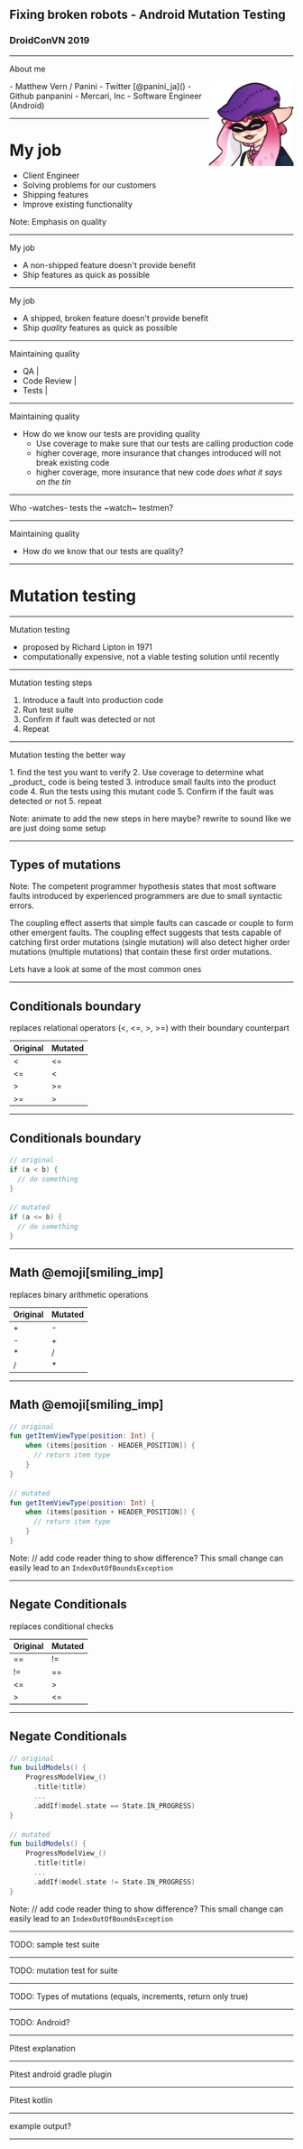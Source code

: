 ## Fixing broken robots - Android Mutation Testing
### DroidConVN 2019

---

<p><span class="slide-title">About me</span></p>

<img align="right" width="150" height="150" src="assets/img/panini.png">
- Matthew Vern / Panini
- Twitter [@panini_ja]()
- Github panpanini
- Mercari, Inc
- Software Engineer (Android)

---
# My job
<!-- <p><span class="slide-title">My job</span></p> -->

- Client Engineer
- Solving problems for our customers
- Shipping features
- Improve existing functionality

Note:
Emphasis on quality

---

<p><span class="slide-title">My job</span></p>

- A non-shipped feature doesn't provide benefit
- Ship features as quick as possible


---

<p><span class="slide-title">My job</span></p>

- A shipped, broken feature doesn't provide benefit
- Ship _quality_ features as quick as possible

---

<p><span class="slide-title">Maintaining quality</span></p>

- QA |
- Code Review |
- Tests |

---

<p><span class="slide-title">Maintaining quality</span></p>

- How do we know our tests are providing quality
    - Use coverage to make sure that our tests are calling production code
    - higher coverage, more insurance that changes introduced will not break existing code
    - higher coverage, more insurance that new code _does what it says on the tin_

---

 Who -watches- tests the ~watch~ testmen?

---

<p><span class="slide-title">Maintaining quality</span></p>

- How do we know that our tests are quality?

---

# Mutation testing

---

<p><span class="slide-title">Mutation testing</span></p>

- proposed by Richard Lipton in 1971
- computationally expensive, not a viable testing solution until recently

---

<p><span class="slide-title">Mutation testing steps</span></p>

1. Introduce a fault into production code
2. Run test suite
3. Confirm if fault was detected or not
4. Repeat

---

<p><span class="slide-title">Mutation testing the better way</span></p>
1. find the test you want to verify
2. Use coverage to determine what _product_ code is being tested
3. introduce small faults into the product code
4. Run the tests using this mutant code
5. Confirm if the fault was detected or not
5. repeat

Note:
animate to add the new steps in here maybe? rewrite to sound like we are just doing some setup

---

## Types of mutations

Note:
The competent programmer hypothesis states that most software faults introduced by experienced programmers are due to small syntactic errors.

The coupling effect asserts that simple faults can cascade or couple to form other emergent faults. The coupling effect suggests that tests capable of catching first order mutations (single mutation) will also detect higher order mutations (multiple mutations) that contain these first order mutations.

Lets have a look at some of the most common ones

---
## Conditionals boundary

replaces relational operators (<, <=, >, >=) with their boundary counterpart

| Original | Mutated |
|-|-|
| < | <= |
| <= | < |
| > | >= |
| >= | > |

---
## Conditionals boundary
``` kotlin
// original
if (a < b) {
  // do something
}

// mutated
if (a <= b) {
  // do something
}
```
---
## Math @emoji[smiling_imp]

replaces binary arithmetic operations

| Original | Mutated |
|-|-|
| + | - |
| - | + |
| * | / |
| / | * |

---
## Math @emoji[smiling_imp]

``` kotlin
// original
fun getItemViewType(position: Int) {
    when (items[position - HEADER_POSITION]) {
      // return item type
    }
}

// mutated
fun getItemViewType(position: Int) {
    when (items[position + HEADER_POSITION]) {
      // return item type
    }
}
```

Note:
// add code reader thing to show difference?
This small change can easily lead to an `IndexOutOfBoundsException`

---
## Negate Conditionals

replaces conditional checks

| Original | Mutated |
|-|-|
|==|!=|
| != | == |
| <= | > |
| > | <= |

---
## Negate Conditionals

``` kotlin
// original
fun buildModels() {
    ProgressModelView_()
      .title(title)
      ...
      .addIf(model.state == State.IN_PROGRESS)
}

// mutated
fun buildModels() {
    ProgressModelView_()
      .title(title)
      ...
      .addIf(model.state != State.IN_PROGRESS)
}
```

Note:
// add code reader thing to show difference?
This small change can easily lead to an `IndexOutOfBoundsException`

---
TODO: sample test suite

---

TODO: mutation test for suite

---

TODO: Types of mutations (equals, increments, return only true)

---

TODO: Android?

---

Pitest explanation

---

Pitest android gradle plugin

---

Pitest kotlin

---

example output?

---
